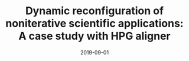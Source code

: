---
title: "Dynamic reconfiguration of noniterative scientific applications: A case study with HPG aligner"
excerpt: 'Publisher: SAGE Publications Ltd STM'
date: 2019-09-01
venue: 'The International Journal of High Performance Computing Applications'
paperurl: 'https://doi.org/10.1177/1094342018802347'
citation: ' <strong>S. Iserte</strong>,  H. Martínez,  S. Barrachina,  M. Castillo,  R. Mayo, and  A. Peña, &quot;Dynamic reconfiguration of noniterative scientific applications: A case study with HPG aligner.&quot; The International Journal of High Performance Computing Applications, 2019.'
---